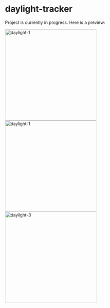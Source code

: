 # daylight-tracker

Project is currently in progress. Here is a preview:

<img width="300" alt="daylight-1" src="https://github.com/n-dett/daylight-tracker/assets/124851780/48b6c7b7-c561-4b22-a235-31aa1c4217df">

<img width="300" alt="daylight-1" src="https://github.com/n-dett/daylight-tracker/assets/124851780/1c12f747-5f69-4d98-89b7-43405c6cca87">

<img width="300" alt="daylight-3" src="https://github.com/n-dett/daylight-tracker/assets/124851780/d42ee260-2967-4357-968d-e632b7a7c092">
